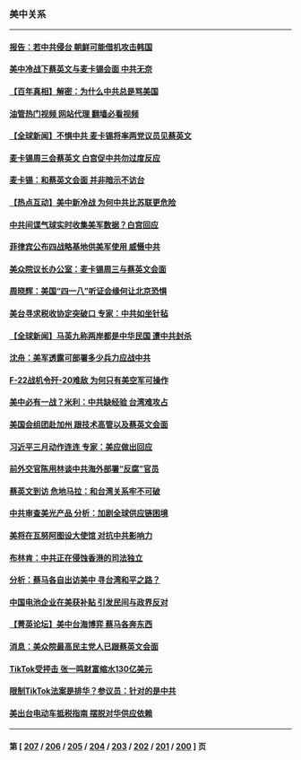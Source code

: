 ### 美中关系
---
#### [报告：若中共侵台 朝鲜可能借机攻击韩国](../../pages/nf1412576/n13965415.md?04051245) 
#### [美中冷战下蔡英文与麦卡锡会面 中共无奈](../../pages/nf1412576/n13965126.md?04051245) 
#### [【百年真相】解密：为什么中共总是骂美国](../../pages/nf1412576/n13962802.md?04051245) 
#### [油管热门视频 网站代理 翻墙必看视频](http://138.2.39.72:81/youtube.html?epic-marker?04051245)
#### [【全球新闻】不惧中共 麦卡锡将率两党议员见蔡英文](../../pages/nf1412576/n13964926.md?04051245) 
#### [麦卡锡周三会蔡英文 白宫促中共勿过度反应](../../pages/nf1412576/n13964812.md?04051245) 
#### [麦卡锡：和蔡英文会面 并非暗示不访台](../../pages/nf1412576/n13964697.md?04051245) 
#### [【热点互动】美中新冷战 为何中共比苏联更危险](../../pages/nf1412576/n13964676.md?04051245) 
#### [中共间谍气球实时收集美军数据？白宫回应](../../pages/nf1412576/n13964606.md?04051245) 
#### [菲律宾公布四战略基地供美军使用 威慑中共](../../pages/nf1412576/n13964537.md?04051245) 
#### [美众院议长办公室：麦卡锡周三与蔡英文会面](../../pages/nf1412576/n13964550.md?04051245) 
#### [周晓辉：美国“四一八”听证会缘何让北京恐惧](../../pages/nf1412576/n13964549.md?04051245) 
#### [美台寻求税收协定突破口 专家：中共如坐针毡](../../pages/nf1412576/n13964095.md?04051245) 
#### [【全球新闻】马英九称两岸都是中华民国 遭中共封杀](../../pages/nf1412576/n13964335.md?04051245) 
#### [沈舟：美军透露可部署多少兵力应战中共](../../pages/nf1412576/n13964067.md?04051245) 
#### [F-22战机令歼-20难敌 为何只有美空军可操作](../../pages/nf1412576/n13961165.md?04051245) 
#### [美中必有一战？米利：中共缺经验 台湾难攻占](../../pages/nf1412576/n13963490.md?04051245) 
#### [美国会组团赴加州 跟技术高管以及蔡英文会面](../../pages/nf1412576/n13963538.md?04051245) 
#### [习近平三月动作连连 专家：美应做出回应](../../pages/nf1412576/n13963399.md?04051245) 
#### [前外交官陈用林谈中共海外部署“反腐”官员](../../pages/nf1412576/n13963332.md?04051245) 
#### [蔡英文到访 危地马拉：和台湾关系牢不可破](../../pages/nf1412576/n13963323.md?04051245) 
#### [中共审查美光产品 分析：加剧全球供应链困境](../../pages/nf1412576/n13963146.md?04051245) 
#### [美将在瓦努阿图设大使馆 对抗中共影响力](../../pages/nf1412576/n13962934.md?04051245) 
#### [布林肯：中共正在侵蚀香港的司法独立](../../pages/nf1412576/n13962839.md?04051245) 
#### [分析：蔡马各自出访美中 寻台湾和平之路？](../../pages/nf1412576/n13962624.md?04051245) 
#### [中国电池企业在美获补贴 引发民间与政界反对](../../pages/nf1412576/n13962817.md?04051245) 
#### [【菁英论坛】美中台海博弈 蔡马各奔东西](../../pages/nf1412576/n13962795.md?04051245) 
#### [消息：美众院最高民主党人已跟蔡英文会面](../../pages/nf1412576/n13962808.md?04051245) 
#### [TikTok受抨击 张一鸣财富缩水130亿美元](../../pages/nf1412576/n13962772.md?04051245) 
#### [限制TikTok法案是排华？参议员：针对的是中共](../../pages/nf1412576/n13962784.md?04051245) 
#### [美出台电动车抵税指南 摆脱对华供应依赖](../../pages/nf1412576/n13962673.md?04051245) 

---
#### 第 [ [207](./207.md?04051245) / [206](./206.md?04051245) / [205](./205.md?04051245) / [204](./204.md?04051245) / [203](./203.md?04051245) / [202](./202.md?04051245) / [201](./201.md?04051245) / [200](./200.md?04051245) ] 页
